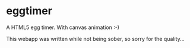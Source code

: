 eggtimer
========

A HTML5 egg timer. With canvas animation :-)

This webapp was written while not being sober, so sorry for the quality...
